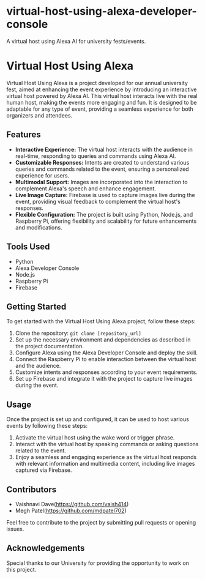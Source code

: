 # virtual-host-using-alexa-developer-console
A virtual host using Alexa AI for university fests/events.
# Virtual Host Using Alexa

Virtual Host Using Alexa is a project developed for our annual university fest, aimed at enhancing the event experience by introducing an interactive virtual host powered by Alexa AI. This virtual host interacts live with the real human host, making the events more engaging and fun. It is designed to be adaptable for any type of event, providing a seamless experience for both organizers and attendees.

## Features

- **Interactive Experience:** The virtual host interacts with the audience in real-time, responding to queries and commands using Alexa AI.
- **Customizable Responses:** Intents are created to understand various queries and commands related to the event, ensuring a personalized experience for users.
- **Multimodal Support:** Images are incorporated into the interaction to complement Alexa's speech and enhance engagement.
- **Live Image Capture:** Firebase is used to capture images live during the event, providing visual feedback to complement the virtual host's responses.
- **Flexible Configuration:** The project is built using Python, Node.js, and Raspberry Pi, offering flexibility and scalability for future enhancements and modifications.

## Tools Used

- Python
- Alexa Developer Console
- Node.js
- Raspberry Pi
- Firebase

## Getting Started

To get started with the Virtual Host Using Alexa project, follow these steps:

1. Clone the repository: `git clone [repository_url]`
2. Set up the necessary environment and dependencies as described in the project documentation.
3. Configure Alexa using the Alexa Developer Console and deploy the skill.
4. Connect the Raspberry Pi to enable interaction between the virtual host and the audience.
5. Customize intents and responses according to your event requirements.
6. Set up Firebase and integrate it with the project to capture live images during the event.

## Usage

Once the project is set up and configured, it can be used to host various events by following these steps:

1. Activate the virtual host using the wake word or trigger phrase.
2. Interact with the virtual host by speaking commands or asking questions related to the event.
3. Enjoy a seamless and engaging experience as the virtual host responds with relevant information and multimedia content, including live images captured via Firebase.

## Contributors

- Vaishnavi Dave(https://github.com/vaish414)
- Megh Patel(https://github.com/mdpatel702)

Feel free to contribute to the project by submitting pull requests or opening issues.

## Acknowledgements

Special thanks to our University for providing the opportunity to work on this project.
